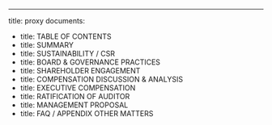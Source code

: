 ---
title: proxy
documents:
- title: TABLE OF CONTENTS
- title: SUMMARY
- title: SUSTAINABILITY / CSR
- title: BOARD & GOVERNANCE PRACTICES
- title: SHAREHOLDER ENGAGEMENT
- title: COMPENSATION DISCUSSION & ANALYSIS
- title: EXECUTIVE COMPENSATION
- title: RATIFICATION OF AUDITOR
- title: MANAGEMENT PROPOSAL
- title: FAQ / APPENDIX OTHER MATTERS
  